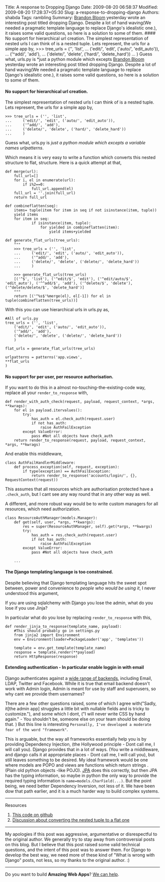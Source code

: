 Title: A response to Dropping Django
Date: 2009-08-20 06:58:37
Modified: 2009-08-20 17:28:37+05:30
Slug: a-response-to-dropping-django
Authors: shabda
Tags: rambling
Summary: [Brandon Bloom](http://blog.brandonbloom.name/2009/08/dropping-django.html) yesterday wrote an interesting post titled dropping Django. Despite a lot of hand waving(We needed a pragmatic template language to replace Django's idealistic one.), it raises some valid questions, so here is a solution to some of them. #### No support for hierarchical url creation. The simplest representation of nested urls I can think of is a nested tuple. Lets represent, the urls for a simple app by, >>> tree_urls = ('', 'list', ... ('edit/', 'edit', ('auto/', 'edit_auto')), ... ('^add/', 'add'), ... ('delete/', 'delete', ('hard/', 'delete_hard')) ... ) Guess what, urls.py is *just a python module which excepts
[Brandon Bloom](http://blog.brandonbloom.name/2009/08/dropping-django.html) yesterday wrote an interesting post titled
dropping Django. Despite a lot of hand waving(We needed a pragmatic template language to replace Django's idealistic one.),
it raises some valid questions, so here is a solution to some of them.

#### No support for hierarchical url creation.

The simplest representation of nested urls I can think of is a nested tuple. Lets represent,
the urls for a simple app by,

    >>> tree_urls = ('', 'list',
    ...     ('edit/', 'edit', ('auto/', 'edit_auto')),
    ...     ('^add/', 'add'),
    ...     ('delete/', 'delete', ('hard/', 'delete_hard'))
    ...     )
    
Guess what, urls.py is *just a python module which excepts a variable names urlpatterns*.

Which means it is very easy to write a function which converts this nested structure to flat, structure.
Here is a quick attempt at that,

    def merge(url):
        full_url=[]
        for i, el in enumerate(url):
            if i%2==0:    
                full_url.append(el)
        full_url = ''.join(full_url)
        return full_url
        
    def combineflatten(seq):
        items= tuple(item for item in seq if not isinstance(item, tuple))
        yield items
        for item in seq:
                if isinstance(item, tuple):
                    for yielded in combineflatten(item):
                        yield items+yielded
                        
    def generate_flat_urls(tree_urls):
        """
        >>> tree_urls = ('', 'list',
        ...     ('edit/', 'edit', ('auto/', 'edit_auto')),
        ...     ('^add/', 'add'),
        ...     ('delete/', 'delete', ('delete/', 'delete_hard'))
        ...     )
    
        >>> generate_flat_urls(tree_urls)
        [('^$', 'list'), ('^edit/$', 'edit'), ('^edit/auto/$', 'edit_auto'), ('^^add/$', 'add'), ('^delete/$', 'delete'), ('^delete/delete/$', 'delete_hard')]
        """
        return [('^%s$'%merge(el), el[-1]) for el in tuple(combineflatten(tree_urls))]

With this you can use hierarchical urls in urls.py as,

    #All of urls.py
    tree_urls = ('', 'list',
        ('edit/', 'edit', ('auto/', 'edit_auto')),
        ('^add/', 'add'),
        ('delete/', 'delete', ('delete/', 'delete_hard'))
        )
        
    flat_urls = generate_flat_urls(tree_urls)
    
    urlpatterns = patterns('app.views',
    **flat_urls
    )
    
#### No support for per user, per resource authorisation.

If you want to do this in a almost no-touching-the-existing-code way, replace all your `render_to_response` with,
    
    def render_with_auth_check(request, payload, request_context, *args, **kwrags):
        for el in payload.itervalues():
            try:
                has_auth = el.check_auth(request.user)
                if not has_auth:
                    raise AuthFailException
            except ValueError:
                pass #Not all objects have check_auth
        return render_to_response(request, payload, request_context, *args, **kwrags)
        
And enable this middleware,

    class AuthFailHandlerMiddleware:
        def process_exception(self, request, exception):
            if type(exception) == AuthFailException:
                return render_to_response('accounts/login/', {}, RequestContext(request))

        
This assumes that all resources which are authorisation protected have a `.check_auth`,
but I cant see any way round that in any other way as well.

A different, and more robust way would be to write custom managers for all resources, which need authorization.

    class ResourceAuthManager(models.Manager):
        def get(self, user, *args, **kwargs):
            res = super(ResourceAuthManager, self).get(*args, **kwargs)
            try:
                has_auth = res.check_auth(request.user)
                if not has_auth:
                    raise AuthFailException
            except ValueError:
                pass #Not all objects have check_auth
                
        ...

#### The Django templating language is too constrained.

Despite believing that Django templating language hits the sweet spot between, power
and convenience to *people who would be using it*, I never understood this argument,

If you are using sqlalchemy with Django you lose the admin, what do you lose if you use Jinja?

In particular what do you lose by replacing `render_to_response` with this,
    
    def render_jinja_to_response(template_name, payload):
        #This should probably go in settings.py
        from jinja2 import Environment
        env = Environment(loader=PackageLoader('app', 'templates'))
        
        template = env.get_template(template_name)
        response = template.render(**payload)
        return HttpResponse(response)

#### Extending authentication - In particular enable loggin in with email

Django authenticates against a [wide range of backends](http://www.google.co.in/search?hl=en&client=firefox-a&rls=org.mozilla%3Aen-US%3Aofficial&hs=GGQ&q=authentication+backends+site%3Adjangosnippets.org&btnG=Search&meta=&aq=f&oq=),
including Email, LDAP, Twitter and Facebook. While it is true that email backend doesn't work
with Admin login, Admin is meant for use by staff and superusers, so why cant we provide
them usernames?

There are a few other questions raised, some of which I agree with("Sadly, it[the admin app]
struggles a little bit with nullable fields and is tricky to customize."), and some which I dont,
("I will never write CSS by hand again." - You shouldn't be, someone else on your team should be doing that. )
But this line is interesting `Personally, I've developed a moderate fear of the word "framework"`.

This is arguable, but the way all frameworks essentially help you is by providing
Dependency Injection, (the Hollywood principle - Dont call me, I will call you).
Django provides that in a lot of ways. (You write a middleware, and django calls
it at appropriate places - Dont call me, I will call you), but still leaves something to be desired.
My ideal framework would be one where models are POPO and views are functions which return strings
. (Plain old python objects -like POJO). [JPA](http://java.sun.com/developer/technicalArticles/J2EE/jpa/figure6.html) does this correctly,
but then JPA has the typing information, so maybe in python the only way to provide the required typing
information is `name=models.CharField(...)`. But the point being, we need better Dependency Inversion,
not less of it. We have been dow that path earlier, and it is a much harder way to build complex systems.

-------
Resources

1. [This code on github](http://gist.github.com/171016)
2. [Discussion about converting the nested tuple to a flat one](http://stackoverflow.com/questions/1302653/convert-a-nested-dataset-to-a-flat-dataset-while-retaining-enough-data-to-conver)

--------
My apologies if this post was aggressive, argumentative or disrespectful to the
original author. We generally try to stay away from controversial posts on this blog. But
I believe that this post raised some valid technical questions, and the intent of this
post was to answer them. For Django to develop the best way, we need more of these kind
of "What is wrong with Django" posts, not less, so my thanks to the original author. :)

--------
Do you want to build **Amazing Web Apps**? [We can help](http://uswaretech.com/contact/).

